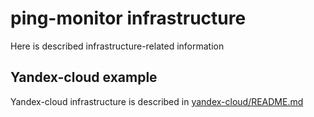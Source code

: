 # ping-monitor infrastructure

Here is described infrastructure-related information

## Yandex-cloud example

Yandex-cloud infrastructure is described in [yandex-cloud/README.md](./yandex-cloud/README.md)

